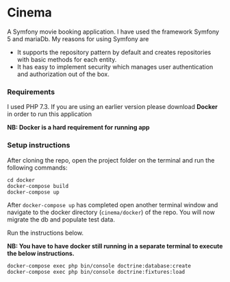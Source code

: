 # Cinema
A Symfony movie booking application. I have used the framework Symfony 5 and mariaDb.
My reasons for using Symfony are
- It supports the repository pattern by default and creates repositories with basic methods
  for each entity.
- It has easy to implement security which manages user authentication and authorization out of the box.

### Requirements
I used PHP 7.3. If you are using an earlier version please download **Docker** in order to run this application

**NB: Docker is a hard requirement for running app**

### Setup instructions

After cloning the repo, open the project folder on the terminal and run the following commands:

```
cd docker
docker-compose build
docker-compose up
```

After `docker-compose up` has completed open another terminal window and navigate to the docker directory (`cinema/docker`) of the repo.
You will now migrate the db and populate test data.

Run the instructions below.

**NB: You have to have docker still running in a separate terminal to execute the below instructions.**

```
docker-compose exec php bin/console doctrine:database:create
docker-compose exec php bin/console doctrine:fixtures:load
```